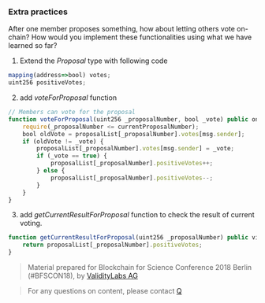 ### Extra practices

After one member proposes something, how about letting others vote on-chain? How would you implement these functionalities using what we have learned so far?

1. Extend the _Proposal_ type with following code

```javascript
mapping(address=>bool) votes;
uint256 positiveVotes;
```

2. add _voteForProposal_ function

```javascript
// Members can vote for the proposal
function voteForProposal(uint256 _proposalNumber, bool _vote) public onlyMember returns (bool) {
    require(_proposalNumber <= currentProposalNumber);
    bool oldVote = proposalList[_proposalNumber].votes[msg.sender];
    if (oldVote != _vote) {
        proposalList[_proposalNumber].votes[msg.sender] = _vote;
        if (_vote == true) {
            proposalList[_proposalNumber].positiveVotes++;
        } else {
            proposalList[_proposalNumber].positiveVotes--;
        }
    }
}
```

3. add _getCurrentResultForProposal_ function to check the result of current voting.

```javascript
function getCurrentResultForProposal(uint256 _proposalNumber) public view returns (uint256) {
    return proposalList[_proposalNumber].positiveVotes;
}
```

> Material prepared for Blockchain for Science Conference 2018 Berlin (#BFSCON18), by [ValidityLabs AG](https://validitylabs.org/)

> For any questions on content, please contact [Q](mailto:qianchen.yu@validitylabs.org)
